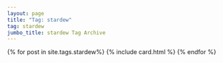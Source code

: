 ```yaml
---
layout: page
title: "Tag: stardew"
tag: stardew
jumbo_title: stardew Tag Archive
---
```

<div class="row">
{% for post in site.tags.stardew%}
{% include card.html %}
{% endfor %}
</div>